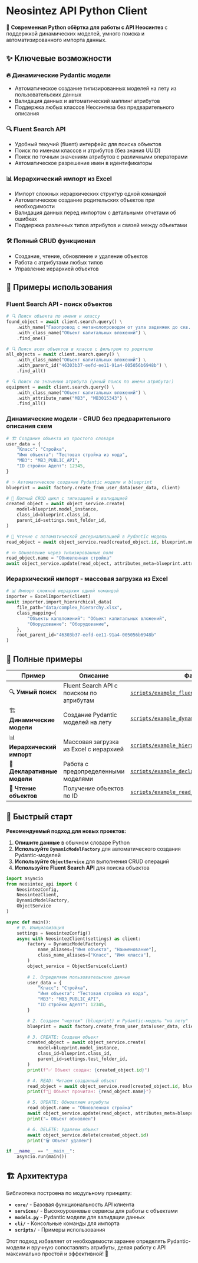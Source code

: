 # Neosintez API Python Client 

🚀 **Современная Python обёртка для работы с API Неосинтез** с поддержкой динамических моделей, умного поиска и автоматизированного импорта данных.

## ✨ Ключевые возможности

### 🔥 **Динамические Pydantic модели**
- Автоматическое создание типизированных моделей на лету из пользовательских данных
- Валидация данных и автоматический маппинг атрибутов
- Поддержка любых классов Неосинтеза без предварительного описания

### 🔍 **Fluent Search API** 
- Удобный текучий (fluent) интерфейс для поиска объектов
- Поиск по именам классов и атрибутов (без знания UUID)
- Поиск по точным значениям атрибутов с различными операторами
- Автоматическое разрешение имен в идентификаторы

### 📊 **Иерархический импорт из Excel**
- Импорт сложных иерархических структур одной командой
- Автоматическое создание родительских объектов при необходимости  
- Валидация данных перед импортом с детальными отчетами об ошибках
- Поддержка различных типов атрибутов и связей между объектами

### 🛠️ **Полный CRUD функционал**
- Создание, чтение, обновление и удаление объектов
- Работа с атрибутами любых типов
- Управление иерархией объектов

## 🎯 Примеры использования

### **Fluent Search API** - поиск объектов
```python
# 🔍 Поиск объекта по имени и классу
found_object = await client.search.query() \
    .with_name("Газопровод с метанолопроводом от узла задвижек до скв. № 24") \
    .with_class_name("Объект капитальных вложений") \
    .find_one()

# 🔍 Поиск всех объектов в классе с фильтром по родителю  
all_objects = await client.search.query() \
    .with_class_name("Объект капитальных вложений") \
    .with_parent_id("46303b37-eefd-ee11-91a4-005056b6948b") \
    .find_all()

# 🔍 Поиск по значению атрибута (умный поиск по имени атрибута!)
equipment = await client.search.query() \
    .with_class_name("Объект капитальных вложений") \
    .with_attribute_name("МВЗ", "МВЗ015343") \
    .find_all()
```

### **Динамические модели** - CRUD без предварительного описания схем
```python
# 🏗️ Создание объекта из простого словаря
user_data = {
    "Класс": "Стройка",
    "Имя объекта": "Тестовая стройка из кода",
    "МВЗ": "МВЗ_PUBLIC_API",
    "ID стройки Адепт": 12345,
}

# ✨ Автоматическое создание Pydantic модели и blueprint
blueprint = await factory.create_from_user_data(user_data, client)

# 🚀 Полный CRUD цикл с типизацией и валидацией
created_object = await object_service.create(
    model=blueprint.model_instance,
    class_id=blueprint.class_id,
    parent_id=settings.test_folder_id,
)

# 📖 Чтение с автоматической десериализацией в Pydantic модель
read_object = await object_service.read(created_object.id, blueprint.model_class)

# ✏️ Обновление через типизированные поля
read_object.name = "Обновленная стройка"
await object_service.update(read_object, attributes_meta=blueprint.attributes_meta)
```

### **Иерархический импорт** - массовая загрузка из Excel
```python
# 📊 Импорт сложной иерархии одной командой
importer = ExcelImporter(client)
await importer.import_hierarchical_data(
    file_path="data/complex_hierarchy.xlsx",
    class_mapping={
        "Объекты капвложений": "Объект капитальных вложений",
        "Оборудование": "Оборудование",
    },
    root_parent_id="46303b37-eefd-ee11-91a4-005056b6948b"
)
```

## 📁 Полные примеры

| Пример | Описание | Файл |
|--------|----------|------|
| 🔍 **Умный поиск** | Fluent Search API с поиском по атрибутам | [`scripts/example_fluent_search.py`](scripts/example_fluent_search.py) |
| 🏗️ **Динамические модели** | Создание Pydantic моделей на лету | [`scripts/example_dynamic_model_crud.py`](scripts/example_dynamic_model_crud.py) |
| 📊 **Иерархический импорт** | Массовая загрузка из Excel с иерархией | [`scripts/example_hierarchical_import.py`](scripts/example_hierarchical_import.py) |
| 🎨 **Декларативные модели** | Работа с предопределенными моделями | [`scripts/example_declarative_model_crud.py`](scripts/example_declarative_model_crud.py) |
| 📖 **Чтение объектов** | Получение объектов по ID | [`scripts/example_read_object_by_id.py`](scripts/example_read_object_by_id.py) |

## 🚀 Быстрый старт

**Рекомендуемый подход для новых проектов:**

1. **Опишите данные** в обычном словаре Python
2. **Используйте `DynamicModelFactory`** для автоматического создания Pydantic-моделей
3. **Используйте `ObjectService`** для выполнения CRUD операций
4. **Используйте Fluent Search API** для поиска объектов

```python
import asyncio
from neosintez_api import (
    NeosintezConfig, 
    NeosintezClient, 
    DynamicModelFactory, 
    ObjectService
)

async def main():
    # 0. Инициализация
    settings = NeosintezConfig()
    async with NeosintezClient(settings) as client:
        factory = DynamicModelFactory(
            name_aliases=["Имя объекта", "Наименование"],
            class_name_aliases=["Класс", "Имя класса"],
        )
        object_service = ObjectService(client)
        
        # 1. Определяем пользовательские данные
        user_data = {
            "Класс": "Стройка",
            "Имя объекта": "Тестовая стройка из кода",
            "МВЗ": "МВЗ_PUBLIC_API",
            "ID стройки Адепт": 12345,
        }

        # 2. Создаем "чертеж" (blueprint) и Pydantic-модель "на лету"
        blueprint = await factory.create_from_user_data(user_data, client)

        # 3. CREATE: Создаем объект
        created_object = await object_service.create(
            model=blueprint.model_instance,
            class_id=blueprint.class_id,
            parent_id=settings.test_folder_id,
        )
        print(f"✅ Объект создан: {created_object.id}")

        # 4. READ: Читаем созданный объект
        read_object = await object_service.read(created_object.id, blueprint.model_class)
        print(f"📖 Объект прочитан: {read_object.name}")

        # 5. UPDATE: Обновляем атрибуты
        read_object.name = "Обновленная стройка"
        await object_service.update(read_object, attributes_meta=blueprint.attributes_meta)
        print("✏️ Объект обновлен")

        # 6. DELETE: Удаляем объект
        await object_service.delete(created_object.id)
        print("🗑️ Объект удален")

if __name__ == "__main__":
    asyncio.run(main())
```

## 🏗️ Архитектура

Библиотека построена по модульному принципу:

- **`core/`** - Базовая функциональность API клиента
- **`services/`** - Высокоуровневые сервисы для работы с объектами
- **`models.py`** - Pydantic модели для валидации данных  
- **`cli/`** - Консольные команды для импорта
- **`scripts/`** - Примеры использования

Этот подход избавляет от необходимости заранее определять Pydantic-модели и вручную сопоставлять атрибуты, делая работу с API максимально простой и эффективной! 🎯

